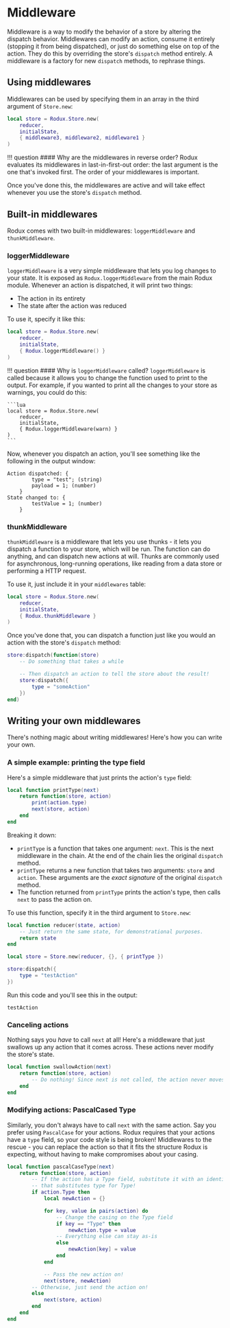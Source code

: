 # Middleware
Middleware is a way to modify the behavior of a store by altering the dispatch behavior. Middlewares can modify an action, consume it entirely (stopping it from being dispatched), or just do something else on top of the action. They do this by overriding the store's `dispatch` method entirely. A middleware is a factory for new `dispatch` methods, to rephrase things.

## Using middlewares
Middlewares can be used by specifying them in an array in the third argument of `Store.new`:

```lua
local store = Rodux.Store.new(
	reducer,
	initialState,
	{ middleware3, middleware2, middleware1 }
)
```

!!! question
    #### Why are the middlewares in reverse order?
	Rodux evaluates its middlewares in last-in-first-out order: the last argument is the one that's invoked first. The order of your middlewares is important.

Once you've done this, the middlewares are active and will take effect whenever you use the store's `dispatch` method.

## Built-in middlewares
Rodux comes with two built-in middlewares: `loggerMiddleware` and `thunkMiddleware`.

### loggerMiddleware
`loggerMiddleware` is a very simple middleware that lets you log changes to your state. It is exposed as `Rodux.loggerMiddleware` from the main Rodux module. Whenever an action is dispatched, it will print two things:

* The action in its entirety
* The state after the action was reduced

To use it, specify it like this:

```lua
local store = Rodux.Store.new(
	reducer, 
	initialState, 
	{ Rodux.loggerMiddleware() }
)
```

!!! question
    #### Why is `loggerMiddleware` called?
	`loggerMiddleware` is called because it allows you to change the function used to print to the output. For example, if you wanted to print all the changes to your store as warnings, you could do this:

	```lua
	local store = Rodux.Store.new(
		reducer, 
		initialState, 
		{ Rodux.loggerMiddleware(warn) }
	)
	```

Now, whenever you dispatch an action, you'll see something like the following in the output window:

```
Action dispatched: {
        type = "test"; (string)
		payload = 1; (number)
    }
State changed to: {
		testValue = 1; (number)
	}
```

### thunkMiddleware
`thunkMiddleware` is a middleware that lets you use thunks - it lets you dispatch a function to your store, which will be run. The function can do anything, and can dispatch new actions at will. Thunks are commonly used for asynchronous, long-running operations, like reading from a data store or performing a HTTP request.

To use it, just include it in your `middlewares` table:

```lua
local store = Rodux.Store.new(
	reducer, 
	initialState, 
	{ Rodux.thunkMiddleware }
)
```

Once you've done that, you can dispatch a function just like you would an action with the store's `dispatch` method:

```lua
store:dispatch(function(store)
	-- Do something that takes a while

	-- Then dispatch an action to tell the store about the result!
	store:dispatch({
		type = "someAction"
	})
end)
```

## Writing your own middlewares
There's nothing magic about writing middlewares! Here's how you can write your own.

### A simple example: printing the type field
Here's a simple middleware that just prints the action's `type` field:

```lua
local function printType(next)
	return function(store, action)
		print(action.type)
		next(store, action)
	end
end
```

Breaking it down:

* `printType` is a function that takes one argument: `next`. This is the next middleware in the chain. At the end of the chain lies the original `dispatch` method.
* `printType` returns a new function that takes two arguments: `store` and `action`. These arguments are the *exact signature* of the original `dispatch` method.
* The function returned from `printType` prints the action's type, then calls `next` to pass the action on.

To use this function, specify it in the third argument to `Store.new`:

```lua
local function reducer(state, action)
	-- Just return the same state, for demonstrational purposes.
	return state
end

local store = Store.new(reducer, {}, { printType })

store:dispatch({
	type = "testAction"
})
```

Run this code and you'll see this in the output:
```
testAction
```

### Canceling actions
Nothing says you *have* to call `next` at all! Here's a middleware that just swallows up any action that it comes across. These actions never modify the store's state.

```lua
local function swallowAction(next)
	return function(store, action)
		-- Do nothing! Since next is not called, the action never moves on.
	end
end
```

### Modifying actions: PascalCased Type
Similarly, you don't always have to call `next` with the same action. Say you prefer using `PascalCase` for your actions. Rodux requires that your actions have a `type` field, so your code style is being broken! Middlewares to the rescue - you can replace the action so that it fits the structure Rodux is expecting, without having to make compromises about your casing.

```lua
local function pascalCaseType(next)
	return function(store, action)
		-- If the action has a Type field, substitute it with an identical action
		-- that substitutes type for Type!
		if action.Type then
			local newAction = {}

			for key, value in pairs(action) do
				-- Change the casing on the Type field
				if key == "Type" then
					newAction.type = value
				-- Everything else can stay as-is
				else
					newAction[key] = value
				end
			end

			-- Pass the new action on!
			next(store, newAction)
		-- Otherwise, just send the action on!
		else
			next(store, action)
		end
	end
end
```
